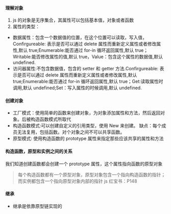 #### 理解对象

1. js 的对象是无序集合，其属性可以包括基本值，对象或者函数
2. 属性的类型：

- 数据属性：包含一个数据值的位置，在这个位置可以读取，写入值，Confirgureable: 表示是否可以通过 delete 属性而重新定义属性或者修改属性,默认 true;Enumerable:能否通过 for-in 循环返回属性,默认 true；Writable:能否修改属性的值,默认 true，Value：包含这个属性的数据值,默认 undefined.
- 访问器属性:不包含数据值，包含的 setter 和 getter 方法.Confirgureable: 表示是否可以通过 delete 属性而重新定义属性或者修改属性,默认 true;Enumerable:能否通过 for-in 循环返回属性,默认 true；Get:读取属性时调用,默认 undefined;Set：写入属性的时候调用,默认 undefined.

#### 创建对象

- 工厂模式：使用简单的函数来创建对象，为对象添加属性和方法，然后返回对象。后被构造函数模式所取代
- 构造函数模式:可以创建自定义的引用类型，使用 New 来创建。 缺点：每个成员无法复用，包括函数。对个对象之间不可以共享函数。
- 原型模式: 使用构造函数的 prototype 属性来指定那些应该共享的属性和方法

#### 构造函数，原型和实例之间的关系

我们知道创建函数都会创建一个 prototype 属性，这个属性指向函数的原型对象

> 每个构造函数都有一个原型对象，原型对象包含一个指向构造函数的指针；而实例都包含一个指向原型对象内部的指针
> js 红宝书：P148

#### 继承

- 继承是依靠原型链实现的
